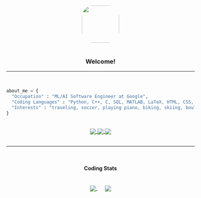 <div id="header" align="center">
    <img style="border-radius: 30%;" src="https://i.pinimg.com/236x/4e/03/f4/4e03f4a286e086ef7c1371aaf41235f2--kirby-nintendo-baymax.jpg" width="100"/>
    <br>
    <br>
    <h3> Welcome!</h3>
    <hr/>
    <br>
</div>

```python
about_me = {
  "Occupation" : "ML/AI Software Engineer at Google",
  "Coding Languages" : "Python, C++, C, SQL, MATLAB, LaTeX, HTML, CSS, JS, Bash, Slurm"
  "Interests" : "traveling, soccer, playing piano, biking, skiing, bouldering, and taking pictures"
}
```
<div align="center">
    <br>
        <a href="mailto:gersonkroiz@gmail.com">
        <img align="center" src="https://img.shields.io/badge/gkroiz.github.io-000000?style=for-the-badge&logo=About.me&logoColor=white)](https://gkroiz.github.io/">
    </a>
    <a href="https://www.linkedin.com/in/gkroiz">
        <img align="center" src="https://img.shields.io/badge/-gkroiz-blue?style=for-the-badge&logo=Linkedin&logoColor=white&link=https://www.linkedin.com/in/gkroiz/">
    </a>
    <a href="mailto:gersonkroiz@gmail.com">
        <img align="center" src="https://img.shields.io/badge/-gersonkroiz@gmail.com-c14438?style=for-the-badge&logo=Gmail&logoColor=white&link=mailto:gersonkroiz@gmail.com">
    </a>
    <br>
    <br>
</div>
<hr/>
<div align="center">
    <br>
    <h4>Coding Stats</h4>
    <br>
    <a href="https://github.com/gkroiz/github-readme-stats">
        <img align="center" src="https://github-readme-stats-gkroiz.vercel.app/api?username=gkroiz&theme=dark&hide=contribs&show_icons=true&count_private=true&show_icons=true&border_radius=30px" />
    </a>&nbsp&nbsp&nbsp&nbsp
    <a href="https://github.com/gkroiz/github-readme-stats">
        <img align="center" src="https://github-readme-stats-gkroiz.vercel.app/api/top-langs/?username=gkroiz&layout=compact&theme=dark&count_private=true&langs_count=11&exclude_repo=weatherbench-tutorial" />
    </a>
</div>
